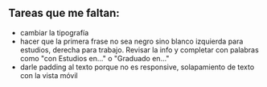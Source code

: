 ## Tareas que me faltan:

- cambiar la tipografía
- hacer que la primera frase no sea negro sino blanco
 izquierda para estudios, derecha para trabajo. Revisar la info y completar con palabras como "con Estudios en..." o "Graduado en..."
- darle padding al texto porque no es responsive, solapamiento de texto con la vista móvil



